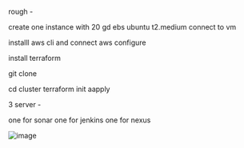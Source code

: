 rough -

create one instance with 20 gd ebs ubuntu t2.medium
connect to vm 


installl aws cli and connect
aws configure


install terraform 

git clone 

cd cluster 
terraform init 
aapply

3 server -

one for sonar 
one for jenkins 
one for nexus

 ![image](https://github.com/user-attachments/assets/fa48ce55-a982-4d78-88e4-573b7ff1f837)


